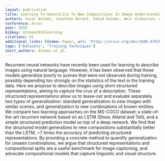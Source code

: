 ```yaml
---
layout: publication
title: Learning To Generalize To New Compositions In Image Understanding
authors: Yuval Atzmon, Jonathan Berant, Vahid Kezami, Amir Globerson, Gal Chechik
conference: Arxiv
year: 2016
bibkey: atzmon2016learning
citations: 61
additional_links: [{name: Paper, url: 'https://arxiv.org/abs/1608.07639'}]
tags: ["Datasets", "Training Techniques"]
short_authors: Atzmon et al.
---
```

Recurrent neural networks have recently been used for learning to describe
images using natural language. However, it has been observed that these models
generalize poorly to scenes that were not observed during training, possibly
depending too strongly on the statistics of the text in the training data. Here
we propose to describe images using short structured representations, aiming to
capture the crux of a description. These structured representations allow us to
tease-out and evaluate separately two types of generalization: standard
generalization to new images with similar scenes, and generalization to new
combinations of known entities. We compare two learning approaches on the
MS-COCO dataset: a state-of-the-art recurrent network based on an LSTM (Show,
Attend and Tell), and a simple structured prediction model on top of a deep
network. We find that the structured model generalizes to new compositions
substantially better than the LSTM, ~7 times the accuracy of predicting
structured representations. By providing a concrete method to quantify
generalization for unseen combinations, we argue that structured
representations and compositional splits are a useful benchmark for image
captioning, and advocate compositional models that capture linguistic and
visual structure.